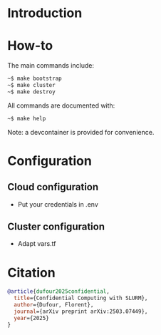# Introduction

# How-to

The main commands include:

```sh
~$ make bootstrap
~$ make cluster
~$ make destroy
```

All commands are documented with:

```sh
~$ make help
```

Note: a devcontainer is provided for convenience.

# Configuration

## Cloud configuration

- Put your credentials in .env

## Cluster configuration

- Adapt vars.tf

# Citation

```bibtex
@article{dufour2025confidential,
  title={Confidential Computing with SLURM},
  author={Dufour, Florent},
  journal={arXiv preprint arXiv:2503.07449},
  year={2025}
}